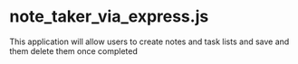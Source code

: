 # note_taker_via_express.js
This application will allow users to create notes and task lists and save and them delete them once completed
